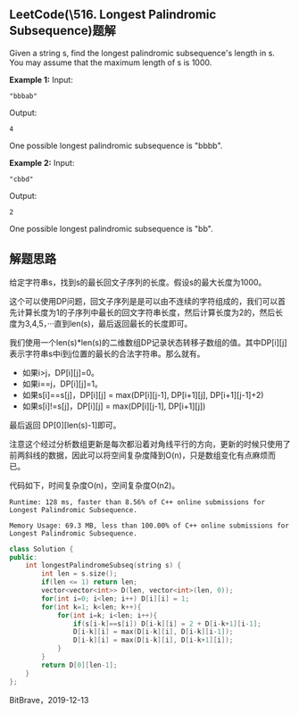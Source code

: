 ## LeetCode(\516. Longest Palindromic Subsequence)题解

Given a string s, find the longest palindromic subsequence's length in s. You may assume that the maximum length of s is 1000.

**Example 1:**
Input:

```
"bbbab"
```

Output:

```
4
```

One possible longest palindromic subsequence is "bbbb".



**Example 2:**
Input:

```
"cbbd"
```

Output:

```
2
```

One possible longest palindromic subsequence is "bb".

## 解题思路

给定字符串s，找到s的最长回文子序列的长度。假设s的最大长度为1000。

这个可以使用DP问题，回文子序列是是可以由不连续的字符组成的，我们可以首先计算长度为1的子序列中最长的回文字符串长度，然后计算长度为2的，然后长度为3,4,5，···直到len(s)，最后返回最长的长度即可。

我们使用一个len(s)\*len(s)的二维数组DP记录状态转移子数组的值。其中DP\[i\]\[j\]表示字符串s中i到j位置的最长的合法字符串。那么就有。

- 如果i>j，DP\[i\]\[j\]=0。
- 如果i==j，DP\[i\]\[j\]=1。
- 如果s[i\]==s\[j\]，DP\[i\]\[j\] = max(DP\[i\]\[j-1\], DP\[i+1\]\[j\], DP\[i+1\]\[j-1\]+2)
- 如果s[i\]!=s\[j\]，DP\[i\]\[j\] = max(DP\[i\]\[j-1\], DP\[i+1\]\[j\])

最后返回 DP\[0\]\[len(s)-1\]即可。

注意这个经过分析数组更新是每次都沿着对角线平行的方向，更新的时候只使用了前两斜线的数据，因此可以将空间复杂度降到O(n)，只是数组变化有点麻烦而已。

代码如下，时间复杂度O(n)，空间复杂度O(n2)。

`Runtime: 128 ms, faster than 8.56% of C++ online submissions for Longest Palindromic Subsequence.`

`Memory Usage: 69.3 MB, less than 100.00% of C++ online submissions for Longest Palindromic Subsequence.`

```c++
class Solution {
public:
    int longestPalindromeSubseq(string s) {
        int len = s.size();
        if(len <= 1) return len;
        vector<vector<int>> D(len, vector<int>(len, 0));
        for(int i=0; i<len; i++) D[i][i] = 1;
        for(int k=1; k<len; k++){
            for(int i=k; i<len; i++){
                if(s[i-k]==s[i]) D[i-k][i] = 2 + D[i-k+1][i-1];
                D[i-k][i] = max(D[i-k][i], D[i-k][i-1]);
                D[i-k][i] = max(D[i-k][i], D[i-k+1][i]);
            }
        }
        return D[0][len-1];
    }
};
```

BitBrave，2019-12-13